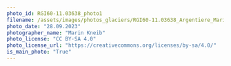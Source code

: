 ```yaml
---
photo_id: RGI60-11.03638_photo1
filename: /assets/images/photos_glaciers/RGI60-11.03638_Argentiere_MarinKneib_20230928.jpg
photo_date: "28.09.2023"
photographer_name: "Marin Kneib"
photo_license: "CC BY-SA 4.0"
photo_license_url: "https://creativecommons.org/licenses/by-sa/4.0/"
is_main_photo: "True"
---
```

